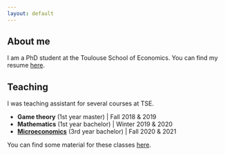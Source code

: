 ```yaml
---
layout: default
---
```


## About me

I am a PhD student at the Toulouse School of Economics. You can find my resume [here](assets/images/CV_AJacquet.pdf).


## Teaching

I was teaching assistant for several courses at TSE.

- **Game theory** (1st year master) \| Fall 2018 & 2019  
- **Mathematics** (1st year bachelor) \| Winter 2019 & 2020  
- [**Microeconomics**](teaching.html) (3rd year bachelor) \| Fall 2020 & 2021

You can find some material for these classes [here](teaching.html).
